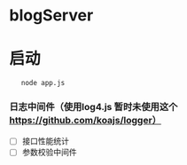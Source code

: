 # blogServer
# 启动
```$xslt
   node app.js
```

### 日志中间件（使用log4.js 暂时未使用这个 https://github.com/koajs/logger）
- [ ] 接口性能统计
- [ ] 参数校验中间件
